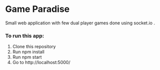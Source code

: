 # Game Paradise
 Small web application with few dual player games done using socket.io .
 
 ### To run this app:
  1. Clone this repository
  2. Run npm install
  3. Run npm start
  4. Go to http://localhost:5000/
